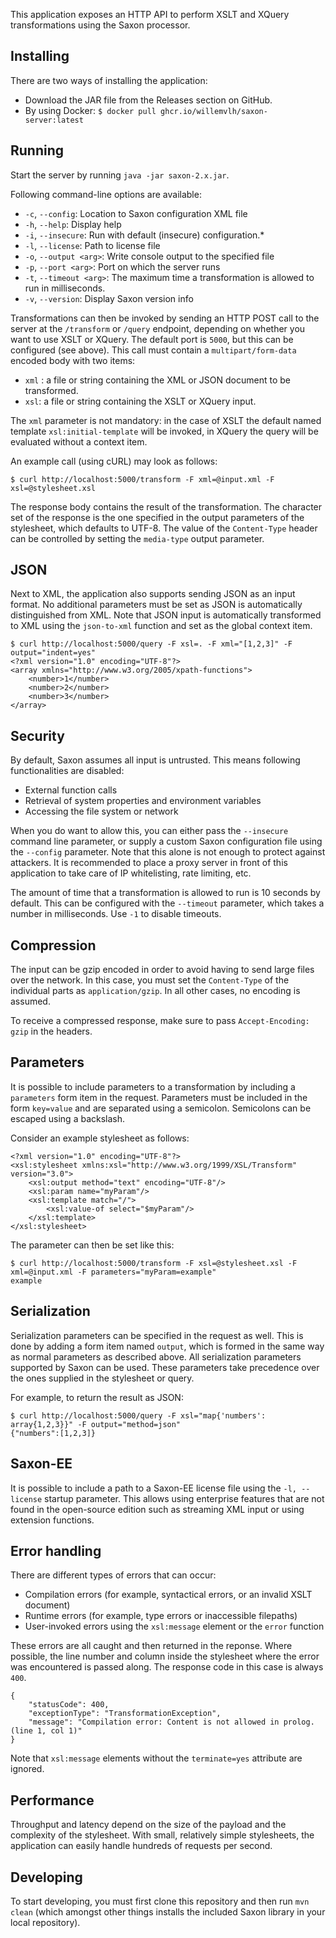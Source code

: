 This application exposes an HTTP API to perform XSLT and XQuery transformations using the Saxon processor.

## Installing

There are two ways of installing the application:

* Download the JAR file from the Releases section on GitHub.
* By using Docker: `$ docker pull ghcr.io/willemvlh/saxon-server:latest`

## Running

Start the server by running `java -jar saxon-2.x.jar`.

Following command-line options are available:

* `-c`, `--config`: Location to Saxon configuration XML file
* `-h`, `--help`: Display help
* `-i`, `--insecure`: Run with default (insecure) configuration.*
* `-l`, `--license`: Path to license file
* `-o`, `--output <arg>`: Write console output to the specified file
* `-p`, `--port <arg>`: Port on which the server runs
* `-t`, `--timeout <arg>`: The maximum time a transformation is allowed to run in milliseconds.
* `-v`, `--version`: Display Saxon version info

Transformations can then be invoked by sending an HTTP POST call to the server at the `/transform` or `/query` endpoint,
depending on whether you want to use XSLT or XQuery. The default port is `5000`, but this can be configured (see above).
This call must contain a `multipart/form-data` encoded body with two items:

* `xml` : a file or string containing the XML or JSON document to be transformed.
* `xsl`: a file or string containing the XSLT or XQuery input.

The `xml` parameter is not mandatory: in the case of XSLT the default named template `xsl:initial-template` will be
invoked, in XQuery the query will be evaluated without a context item.

An example call (using cURL) may look as follows:

`$ curl http://localhost:5000/transform -F xml=@input.xml -F xsl=@stylesheet.xsl`

The response body contains the result of the transformation. The character set of the response is the one specified in
the output parameters of the stylesheet, which defaults to UTF-8. The value of the `Content-Type` header can be
controlled by setting the `media-type` output parameter.

## JSON

Next to XML, the application also supports sending JSON as an input format. No additional parameters must be set as JSON
is automatically distinguished from XML. Note that JSON input is automatically transformed to XML using
the `json-to-xml`
function and set as the global context item.

    $ curl http://localhost:5000/query -F xsl=. -F xml="[1,2,3]" -F output="indent=yes"
    <?xml version="1.0" encoding="UTF-8"?>
    <array xmlns="http://www.w3.org/2005/xpath-functions">
        <number>1</number>
        <number>2</number>
        <number>3</number>
    </array>

## Security

By default, Saxon assumes all input is untrusted. This means following functionalities are disabled:

* External function calls
* Retrieval of system properties and environment variables
* Accessing the file system or network

When you do want to allow this, you can either pass the `--insecure` command line parameter, or supply a custom Saxon
configuration file using the `--config` parameter. Note that this alone is not enough to protect against attackers. It
is recommended to place a proxy server in front of this application to take care of IP whitelisting, rate limiting, etc.

The amount of time that a transformation is allowed to run is 10 seconds by default. This can be configured with
the `--timeout` parameter, which takes a number in milliseconds. Use `-1` to disable timeouts.
## Compression

The input can be gzip encoded in order to avoid having to send large files over the network. In this case, you must set
the `Content-Type` of the individual parts as `application/gzip`. In all other cases, no encoding is assumed.

To receive a compressed response, make sure to pass `Accept-Encoding: gzip` in the headers.

## Parameters

It is possible to include parameters to a transformation by including a `parameters` form item in the request.
Parameters must be included in the form `key=value` and are separated using a semicolon. Semicolons can be escaped using
a backslash.

Consider an example stylesheet as follows:

    <?xml version="1.0" encoding="UTF-8"?>
    <xsl:stylesheet xmlns:xsl="http://www.w3.org/1999/XSL/Transform" version="3.0">
        <xsl:output method="text" encoding="UTF-8"/>
        <xsl:param name="myParam"/>
        <xsl:template match="/">
            <xsl:value-of select="$myParam"/>
        </xsl:template>
    </xsl:stylesheet>

The parameter can then be set like this:

    $ curl http://localhost:5000/transform -F xsl=@stylesheet.xsl -F xml=@input.xml -F parameters="myParam=example"
    example

## Serialization

Serialization parameters can be specified in the request as well. This is done by adding a form item named `output`,
which is formed in the same way as normal parameters as described above. All serialization parameters supported by Saxon
can be used. These parameters take precedence over the ones supplied in the stylesheet or query.

For example, to return the result as JSON:

    $ curl http://localhost:5000/query -F xsl="map{'numbers': array{1,2,3}}" -F output="method=json"
    {"numbers":[1,2,3]}

## Saxon-EE

It is possible to include a path to a Saxon-EE license file using the `-l, --license` startup parameter. This allows
using enterprise features that are not found in the open-source edition such as streaming XML input or using extension
functions.

## Error handling

There are different types of errors that can occur:

* Compilation errors (for example, syntactical errors, or an invalid XSLT document)
* Runtime errors (for example, type errors or inaccessible filepaths)
* User-invoked errors using the `xsl:message` element or the `error` function

These errors are all caught and then returned in the reponse. Where possible, the line number and column inside the
stylesheet where the error was encountered is passed along. The response code in this case is always `400`.

```
{
    "statusCode": 400,
    "exceptionType": "TransformationException",
    "message": "Compilation error: Content is not allowed in prolog. (line 1, col 1)"
}
```

Note that `xsl:message` elements without the `terminate=yes` attribute are ignored.

## Performance

Throughput and latency depend on the size of the payload and the complexity of the stylesheet. With small, relatively
simple stylesheets, the application can easily handle hundreds of requests per second.

## Developing

To start developing, you must first clone this repository and then run `mvn clean` (which amongst other things installs
the included Saxon library in your local repository).

